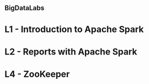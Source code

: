 ## BigDataLabs

# L1 - Introduction to Apache Spark

# L2 - Reports with Apache Spark

# L4 - ZooKeeper
